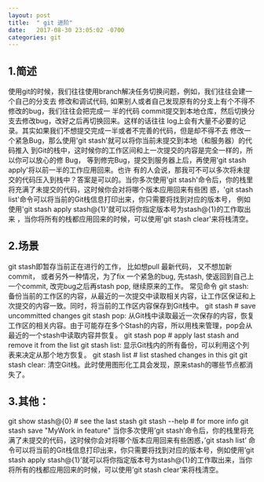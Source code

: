```yaml
---
layout: post
title:  " git 进阶"
date:   2017-08-30 23:05:02 -0700
categories: git
---
```


## 1.简述

使用git的时候，我们往往使用branch解决任务切换问题，例如，我们往往会建一个自己的分支去
修改和调试代码, 如果别人或者自己发现原有的分支上有个不得不修改的bug，我们往往会把完成一
半的代码 commit提交到本地仓库，然后切换分支去修改bug，改好之后再切换回来。这样的话往往
log上会有大量不必要的记录。其实如果我们不想提交完成一半或者不完善的代码，但是却不得不去
修改一个紧急Bug，那么使用'git stash'就可以将你当前未提交到本地（和服务器）的代码推入
到Git的栈中，这时候你的工作区间和上一次提交的内容是完全一样的，所以你可以放心的修 Bug，
等到修完Bug，提交到服务器上后，再使用'git stash apply'将以前一半的工作应用回来。也许
有的人会说，那我可不可以多次将未提交的代码压入到栈中？答案是可以的。当你多次使用'git 
stash'命令后，你的栈里将充满了未提交的代码，这时候你会对将哪个版本应用回来有些困
惑，'git stash list'命令可以将当前的Git栈信息打印出来，你只需要将找到对应的版本号，
例如使用'git stash apply stash@{1}'就可以将你指定版本号为stash@{1}的工作取出来
，当你将所有的栈都应用回来的时候，可以使用'git stash clear'来将栈清空。

## 2.场景
git stash即暂存当前正在进行的工作， 比如想pull 最新代码， 又不想加新commit， 或者另外一种情况，为了fix 一个紧急的bug, 先stash, 使返回到自己上一个commit, 改完bug之后再stash pop, 继续原来的工作。
常见命令
git stash: 备份当前的工作区的内容，从最近的一次提交中读取相关内容，让工作区保证和上次提交的内容一致。同时，将当前的工作区内容保存到Git栈中。
git stash          # save uncommitted changes
git stash pop: 从Git栈中读取最近一次保存的内容，恢复工作区的相关内容。由于可能存在多个Stash的内容，所以用栈来管理，pop会从最近的一个stash中读取内容并恢复。
git stash pop      # apply last stash and remove it from the list
git stash list: 显示Git栈内的所有备份，可以利用这个列表来决定从那个地方恢复。
git stash list     # list stashed changes in this git
git stash clear: 清空Git栈。此时使用图形化工具会发现，原来stash的哪些节点都消失了。
## 3.其他：
git show stash@{0} # see the last stash 
git stash --help   # for more info
git stash save "MyWork in feature"
当你多次使用’git stash’命令后，你的栈里将充满了未提交的代码，这时候你会对将哪个版本应用回来有些困惑，’git stash list’ 命令可以将当前的Git栈信息打印出来，你只需要将找到对应的版本号，例如使用’git stash apply stash@{1}’就可以将你指定版本号为stash@{1}的工作取出来，当你将所有的栈都应用回来的时候，可以使用’git stash clear’来将栈清空。


